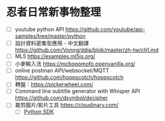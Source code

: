 # 忍者日常新事物整理

- [ ] youtube python API https://github.com/youtube/api-samples/tree/master/python
- [ ] 設計資料密集型應用 - 中文翻譯 https://github.com/Vonng/ddia/blob/master/zh-tw/ch1.md
- [ ] ML5 https://examples.ml5js.org/
- [ ] 小麥輸入法 https://mcbopomofo.openvanilla.org/
- [ ] online postman API/websocket/MQTT <a href="https://github.com/hoppscotch/hoppscotch">https://github.com/hoppscotch/hoppscotch
- [ ] 轉盤：https://pickerwheel.com/
- [ ] Command line subtitle generator with Whisper API https://github.com/dsymbol/decipher
- [ ] 裁剪圖片/影片工具 https://cloudinary.com/
  - [ ] [Python SDK](https://cloudinary.com/documentation/django_integration)

